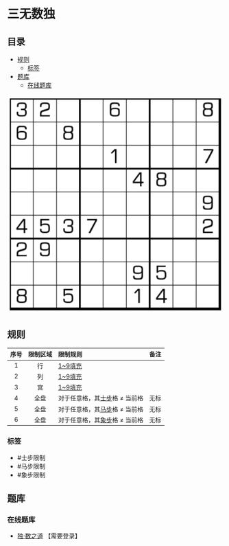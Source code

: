 # 三无数独
<!-- START doctoc generated TOC please keep comment here to allow auto update -->
<!-- DON'T EDIT THIS SECTION, INSTEAD RE-RUN doctoc TO UPDATE -->
## 目录

- [规则](#%E8%A7%84%E5%88%99)
  - [标签](#%E6%A0%87%E7%AD%BE)
- [题库](#%E9%A2%98%E5%BA%93)
  - [在线题库](#%E5%9C%A8%E7%BA%BF%E9%A2%98%E5%BA%93)

<!-- END doctoc generated TOC please keep comment here to allow auto update -->

![题](../../../../images/sudoku/三无数独.png)

## 规则

| 序号  | 限制区域 | 限制规则               | 备注  |
|:---:|:----:|:-------------------|:---:|
|  1  |  行   | [1~9填充]            |     |
|  2  |  列   | [1~9填充]            |     |
|  3  |  宫   | [1~9填充]            |     |
|  4  |  全盘  | 对于任意格，其[士步]格 ≠ 当前格 | 无标  |
|  5  |  全盘  | 对于任意格，其[马步]格 ≠ 当前格 | 无标  |
|  6  |  全盘  | 对于任意格，其[象步]格 ≠ 当前格 | 无标  |

### 标签

- #士步限制
- #马步限制
- #象步限制

## 题库

### 在线题库

- [独·数之道](http://www.sudokufans.org.cn/lx/game.index.php?type=3w) 【需要登录】

[1~9填充]: ../../../../rules/rules.md#1to9填充

[士步]: ../../../../rules/rules.md#士步

[马步]: ../../../../rules/rules.md#马步

[象步]: ../../../../rules/rules.md#象步
